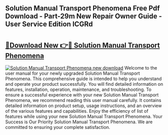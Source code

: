 ## Solution Manual Transport Phenomena Free Pdf Download - Part-29m New Repair Owner Guide - User Service Edition ICGRd

# <h2><a href="http://bc49895.oget.top/?id=Solution+Manual+Transport+Phenomena">🔗Download New 👉🔴 Solution Manual Transport Phenomena</a></h2>

[![Solution Manual Transport Phenomena new download](https://i.imgur.com/5g1atiW.png)](http://bc49895.oget.top/?id=Solution+Manual+Transport+Phenomena)
Welcome to the user manual for your newly upgraded Solution Manual Transport Phenomena. This comprehensive guide is intended to help you understand and operate your product successfully. You will find detailed information on features, installation, operation, maintenance, and troubleshooting. To ensure a successful experience with your new Solution Manual Transport Phenomena, we recommend reading this user manual carefully. It contains detailed information on product setup, usage instructions, and an overview of the various features and capabilities. Enjoy the efficiency of list of features while using your new Solution Manual Transport Phenomena. Your Success is Our Priority Solution Manual Transport Phenomena. We are committed to ensuring your complete satisfaction.
